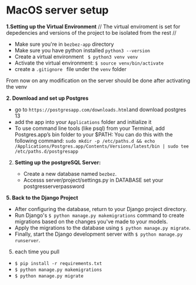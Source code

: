# MacOS server setup

**1.Setting up the Virtual Environment**
// The virtual enviroment is set for depedencies and versions of the project to be isolated from the rest //
   - Make sure you're in `bezbez-app` directory
   - Make sure you have python installed `python3 --version` 
   - Create a virtual environment  ` $ python3 venv venv`
   - Activate the virtual environment: `$ source venv/bin/activate`
   - create a `.gitignore ` file under the `venv`  folder

   From now on any modification on the server should be done after activating the venv

**2. Download and set up Postgres**
   - go to `https://postgresapp.com/downloads.html`and download postgres 13
   - add the app into your `Applications` folder and initialize it
   - To use command line tools (like psql) from your Terminal, add Postgres.app’s bin folder to your $PATH:
   You can do this with the following command:
   `sudo mkdir -p /etc/paths.d && echo /Applications/Postgres.app/Contents/Versions/latest/bin | sudo tee /etc/paths.d/postgresapp`

2. **Setting up the postgreSQL Server:**

   - Create a new database named `bezbez`.
   - Accesss server/project/settings.py  in DATABASE set your postgresserverpassword

**5. Back to the Django Project**
   - After configuring the database, return to your Django project directory.
   - Run Django's `$ python manage.py makemigrations` command to create migrations based on the changes you've made to your models.
   - Apply the migrations to the database using `$ python manage.py migrate`.
   - Finally, start the Django development server with `$ python manage.py runserver`.

5. each time you pull
 -  `$ pip install -r requirements.txt`
 - `$ python manage.py makemigrations`
-  `$ python manage.py migrate`
